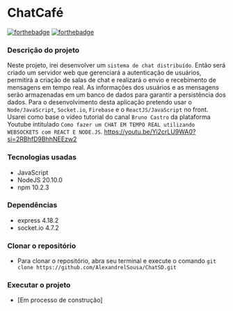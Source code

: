 # ChatCafé

[![forthebadge](https://forthebadge.com/images/badges/made-with-java.svg)](http://forthebadge.com)
[![forthebadge](https://forthebadge.com/images/badges/made-with-javascript.svg)](http://forthebadge.com)

### Descrição do projeto
Neste projeto, irei desenvolver um `sistema de chat distribuído`. Então será criado um servidor web que gerenciará a autenticação de usuários, permitirá a criação de salas de chat e realizará o envio e recebimento de mensagens em tempo real. As informações dos usuários e as mensagens serão armazenadas em um banco de dados para garantir a persistência dos dados. Para o desenvolvimento desta aplicação pretendo usar o `Node/JavaScript`, `Socket.io`, `Firebase` e o `ReactJS/JavaScript` no front.
Usarei como base o vídeo tutorial do canal `Bruno Castro` da plataforma Youtube intitulado `Como fazer um CHAT EM TEMPO REAL utilizando WEBSOCKETS com REACT E NODE.JS`. https://youtu.be/Yi2crLU9WA0?si=2RBhfD9BhhNEEzw2

### Tecnologias usadas
* JavaScript
* NodeJS 20.10.0
* npm 10.2.3

### Dependências
* express 4.18.2
* socket.io 4.7.2

### Clonar o repositório
* Para clonar o repositório, abra seu terminal e execute o comando `git clone https://github.com/AlexandrelSousa/ChatSD.git`

### Executar o projeto
* [Em processo de construção]